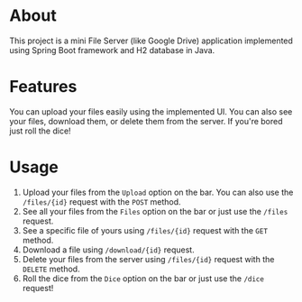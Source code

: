 # About

This project is a mini File Server (like Google Drive) application implemented using Spring Boot framework and H2
database in Java.

# Features

You can upload your files easily using the implemented UI. You can also see your files, download them, or delete them from
the server. If you're bored just roll the dice!

# Usage

1. Upload your files from the `Upload` option on the bar. You can also use the `/files/{id}` request with the `POST` method.
2. See all your files from the `Files` option on the bar or just use the `/files` request.
3. See a specific file of yours using `/files/{id}` request with the `GET` method.
4. Download a file using `/download/{id}` request.
5. Delete your files from the server using `/files/{id}` request with the `DELETE` method.
6. Roll the dice from the `Dice` option on the bar or just use the `/dice` request!

